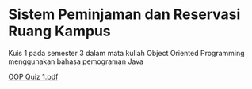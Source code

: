 # Sistem Peminjaman dan Reservasi Ruang Kampus

Kuis 1 pada semester 3 dalam mata kuliah Object Oriented Programming menggunakan bahasa pemograman Java

[OOP Quiz 1.pdf](https://github.com/RaffyJO/OOP-Kuis1/files/12826507/OOP.Quiz.1.pdf)
